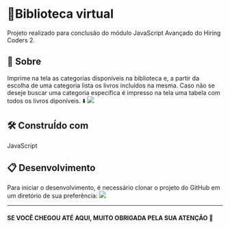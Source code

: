 # 📖Biblioteca virtual


<p>Projeto realizado para conclusão do módulo JavaScript Avançado do Hiring Coders 2.</p>

## 🎯 Sobre
<p>Imprime na tela as categorias disponíveis na biblioteca e, a partir da escolha de uma categoria lista os livros incluídos na mesma. Caso não se deseje buscar uma categoria específica é impresso na tela uma tabela com todos os livros diponíveis. ⬇️

<img src="imagens/biblioteca-virtual.png">

 ## 🛠️ ConstruÍdo com
 <p>JavaScript</p>
 
 ## 📋 Desenvolvimento
 <p>Para iniciar o desenvolvimento, é necessário clonar o projeto do GitHub em um diretório de sua preferência:

<img src="imagens/print-bash-desnvolvimento.png">





***

#### SE VOCÊ CHEGOU ATÉ AQUI, MUITO OBRIGADA PELA SUA ATENÇÃO 🤝

 
